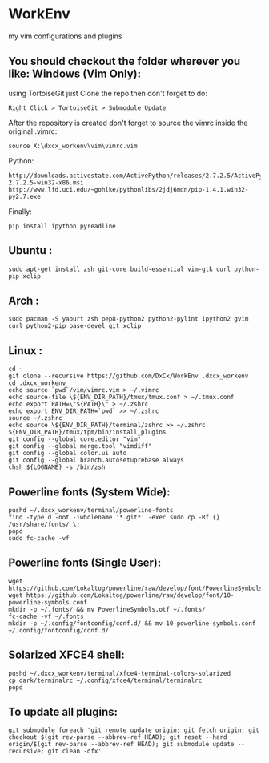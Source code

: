WorkEnv
=======
my vim configurations and plugins

You should checkout the folder wherever you like:
Windows (Vim Only):
----------
using TortoiseGit just Clone the repo
then don't forget to do:

    Right Click > TortoiseGit > Submodule Update

After the repository is created don't forget to
source the vimrc inside the original .vimrc:

    source X:\dxcx_workenv\vim\vimrc.vim

Python:

    http://downloads.activestate.com/ActivePython/releases/2.7.2.5/ActivePython-2.7.2.5-win32-x86.msi
    http://www.lfd.uci.edu/~gohlke/pythonlibs/2jdj6mdn/pip-1.4.1.win32-py2.7.exe

Finally:

    pip install ipython pyreadline

Ubuntu :
----------

    sudo apt-get install zsh git-core build-essential vim-gtk curl python-pip xclip

Arch :
----------

    sudo pacman -S yaourt zsh pep8-python2 python2-pylint ipython2 gvim curl python2-pip base-devel git xclip

Linux :
----------

    cd ~
    git clone --recursive https://github.com/DxCx/WorkEnv .dxcx_workenv
    cd .dxcx_workenv
    echo source `pwd`/vim/vimrc.vim > ~/.vimrc
    echo source-file \${ENV_DIR_PATH}/tmux/tmux.conf > ~/.tmux.conf
    echo export PATH=\"${PATH}\" > ~/.zshrc
    echo export ENV_DIR_PATH=`pwd` >> ~/.zshrc
    source ~/.zshrc
    echo source \${ENV_DIR_PATH}/terminal/zshrc >> ~/.zshrc
    ${ENV_DIR_PATH}/tmux/tpm/bin/install_plugins
    git config --global core.editor "vim"
    git config --global merge.tool "vimdiff"
    git config --global color.ui auto
    git config --global branch.autosetuprebase always
    chsh ${LOGNAME} -s /bin/zsh

Powerline fonts (System Wide):
-----------------
    pushd ~/.dxcx_workenv/terminal/powerline-fonts
    find -type d -not -iwholename '*.git*' -exec sudo cp -Rf {} /usr/share/fonts/ \;
    popd
    sudo fc-cache -vf

Powerline fonts (Single User):
------------------
    wget https://github.com/Lokaltog/powerline/raw/develop/font/PowerlineSymbols.otf
    wget https://github.com/Lokaltog/powerline/raw/develop/font/10-powerline-symbols.conf
    mkdir -p ~/.fonts/ && mv PowerlineSymbols.otf ~/.fonts/
    fc-cache -vf ~/.fonts
    mkdir -p ~/.config/fontconfig/conf.d/ && mv 10-powerline-symbols.conf ~/.config/fontconfig/conf.d/

Solarized XFCE4 shell:
------------------
    pushd ~/.dxcx_workenv/terminal/xfce4-terminal-colors-solarized
    cp dark/terminalrc ~/.config/xfce4/terminal/terminalrc
    popd

To update all plugins:
----------------
    git submodule foreach 'git remote update origin; git fetch origin; git checkout $(git rev-parse --abbrev-ref HEAD); git reset --hard origin/$(git rev-parse --abbrev-ref HEAD); git submodule update --recursive; git clean -dfx'
